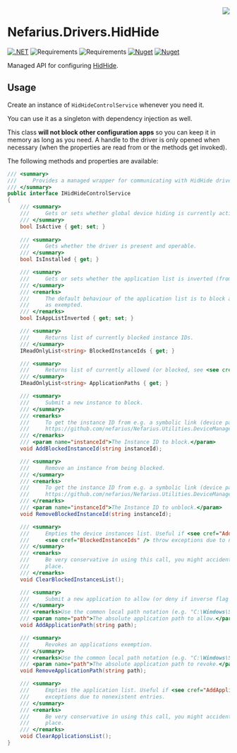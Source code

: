 <img src="assets/NSS-128x128.png" align="right" />

# Nefarius.Drivers.HidHide

[![.NET](https://github.com/nefarius/Nefarius.Drivers.HidHide/actions/workflows/build.yml/badge.svg)](https://github.com/nefarius/Nefarius.Drivers.HidHide/actions/workflows/build.yml) ![Requirements](https://img.shields.io/badge/Requires-.NET%206%2F7-blue.svg) ![Requirements](https://img.shields.io/badge/Requires-.NET%20Standard%202.0-blue.svg) [![Nuget](https://img.shields.io/nuget/v/Nefarius.Drivers.HidHide)](https://www.nuget.org/packages/Nefarius.Drivers.HidHide/) [![Nuget](https://img.shields.io/nuget/dt/Nefarius.Drivers.HidHide)](https://www.nuget.org/packages/Nefarius.Drivers.HidHide/)

Managed API for configuring [HidHide](https://github.com/ViGEm/HidHide).

## Usage

Create an instance of `HidHideControlService` whenever you need it.

You can use it as a singleton with dependency injection as well.

This class **will not block other configuration apps** so you can keep it in memory as long as you need. A handle to the driver is only opened when necessary (when the properties are read from or the methods get invoked).

The following methods and properties are available:

```csharp
/// <summary>
///     Provides a managed wrapper for communicating with HidHide driver.
/// </summary>
public interface IHidHideControlService
{
    /// <summary>
    ///     Gets or sets whether global device hiding is currently active or not.
    /// </summary>
    bool IsActive { get; set; }
    
    /// <summary>
    ///     Gets whether the driver is present and operable.
    /// </summary>
    bool IsInstalled { get; }

    /// <summary>
    ///     Gets or sets whether the application list is inverted (from block all/allow specific to allow all/block specific).
    /// </summary>
    /// <remarks>
    ///     The default behaviour of the application list is to block all processes by default and only treat listed paths
    ///     as exempted.
    /// </remarks>
    bool IsAppListInverted { get; set; }

    /// <summary>
    ///     Returns list of currently blocked instance IDs.
    /// </summary>
    IReadOnlyList<string> BlockedInstanceIds { get; }

    /// <summary>
    ///     Returns list of currently allowed (or blocked, see <see cref="IsAppListInverted" />) application paths.
    /// </summary>
    IReadOnlyList<string> ApplicationPaths { get; }

    /// <summary>
    ///     Submit a new instance to block.
    /// </summary>
    /// <remarks>
    ///     To get the instance ID from e.g. a symbolic link (device path) you can use this companion library:
    ///     https://github.com/nefarius/Nefarius.Utilities.DeviceManagement
    /// </remarks>
    /// <param name="instanceId">The Instance ID to block.</param>
    void AddBlockedInstanceId(string instanceId);

    /// <summary>
    ///     Remove an instance from being blocked.
    /// </summary>
    /// <remarks>
    ///     To get the instance ID from e.g. a symbolic link (device path) you can use this companion library:
    ///     https://github.com/nefarius/Nefarius.Utilities.DeviceManagement
    /// </remarks>
    /// <param name="instanceId">The Instance ID to unblock.</param>
    void RemoveBlockedInstanceId(string instanceId);

    /// <summary>
    ///     Empties the device instances list. Useful if <see cref="AddBlockedInstanceId" /> or
    ///     <see cref="BlockedInstanceIds" /> throw exceptions due to nonexistent entries.
    /// </summary>
    /// <remarks>
    ///     Be very conservative in using this call, you might accidentally undo settings different apps have put in
    ///     place.
    /// </remarks>
    void ClearBlockedInstancesList();

    /// <summary>
    ///     Submit a new application to allow (or deny if inverse flag is set).
    /// </summary>
    /// <remarks>Use the common local path notation (e.g. "C:\Windows\System32\rundll32.exe").</remarks>
    /// <param name="path">The absolute application path to allow.</param>
    void AddApplicationPath(string path);

    /// <summary>
    ///     Revokes an applications exemption.
    /// </summary>
    /// <remarks>Use the common local path notation (e.g. "C:\Windows\System32\rundll32.exe").</remarks>
    /// <param name="path">The absolute application path to revoke.</param>
    void RemoveApplicationPath(string path);

    /// <summary>
    ///     Empties the application list. Useful if <see cref="AddApplicationPath" /> or <see cref="ApplicationPaths" /> throw
    ///     exceptions due to nonexistent entries.
    /// </summary>
    /// <remarks>
    ///     Be very conservative in using this call, you might accidentally undo settings different apps have put in
    ///     place.
    /// </remarks>
    void ClearApplicationsList();
}
```
